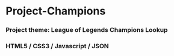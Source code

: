 # Project-Champions

### Project theme: League of Legends Champions Lookup
### HTML5 / CSS3 / Javascript / JSON
